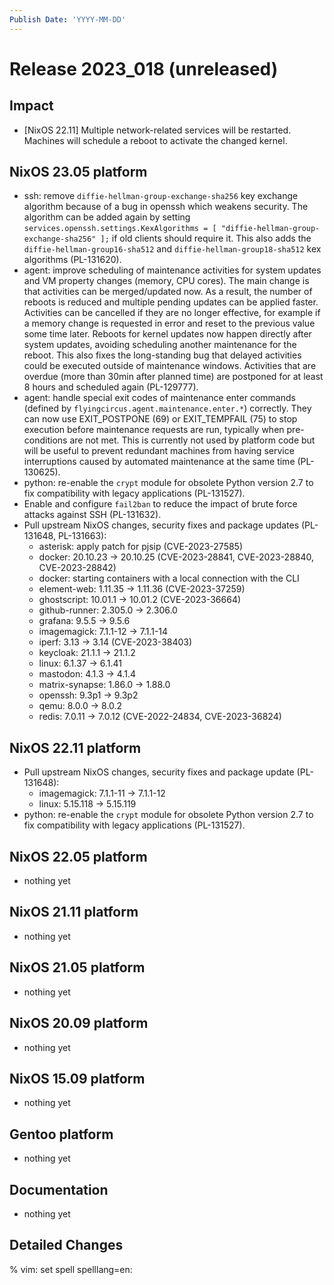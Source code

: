 ```yaml
---
Publish Date: 'YYYY-MM-DD'
---
```


# Release 2023_018 (unreleased)

## Impact

- \[NixOS 22.11\] Multiple network-related services will be restarted.
   Machines will schedule a reboot to activate the changed kernel.


## NixOS 23.05 platform

- ssh: remove `diffie-hellman-group-exchange-sha256` key exchange algorithm
  because of a bug in openssh which weakens security. The algorithm can be
  added again by setting
  `services.openssh.settings.KexAlgorithms = [ "diffie-hellman-group-exchange-sha256" ];`
  if old clients should require it.
  This also adds the `diffie-hellman-group16-sha512` and `diffie-hellman-group18-sha512`
  kex algorithms (PL-131620).
- agent: improve scheduling of maintenance activities for system updates and
  VM property changes (memory, CPU cores). The main change is that activities
  can be merged/updated now. As a result, the number of reboots is reduced
  and multiple pending updates can be applied faster. Activities can be
  cancelled if they are no longer effective, for example if a memory change
  is requested in error and reset to the previous value some time later.
  Reboots for kernel updates now happen directly after system updates,
  avoiding scheduling another maintenance for the reboot. This also fixes the
  long-standing bug that delayed activities could be executed outside of
  maintenance windows. Activities that are overdue (more than 30min after
  planned time) are postponed for at least 8 hours and scheduled again
  (PL-129777).
- agent: handle special exit codes of maintenance enter commands (defined by
  `flyingcircus.agent.maintenance.enter.*`) correctly. They can now use
  EXIT_POSTPONE (69) or EXIT_TEMPFAIL (75) to stop execution before
  maintenance requests are run, typically when pre-conditions are not met.
  This is currently not used by platform code but will be useful to prevent
  redundant machines from having service interruptions caused by automated
  maintenance at the same time (PL-130625).
- python: re-enable the `crypt` module for obsolete Python version 2.7
  to fix compatibility with legacy applications (PL-131527).
- Enable and configure `fail2ban` to reduce the impact of brute force attacks
  against SSH (PL-131632).
- Pull upstream NixOS changes, security fixes and package updates (PL-131648, PL-131663):
  - asterisk: apply patch for pjsip (CVE-2023-27585)
  - docker: 20.10.23 -> 20.10.25 (CVE-2023-28841, CVE-2023-28840, CVE-2023-28842)
  - docker: starting containers with a local connection with the CLI
  - element-web: 1.11.35 -> 1.11.36 (CVE-2023-37259)
  - ghostscript: 10.01.1 -> 10.01.2 (CVE-2023-36664)
  - github-runner: 2.305.0 -> 2.306.0
  - grafana: 9.5.5 -> 9.5.6
  - imagemagick: 7.1.1-12 -> 7.1.1-14
  - iperf: 3.13 -> 3.14 (CVE-2023-38403)
  - keycloak: 21.1.1 -> 21.1.2
  - linux: 6.1.37 -> 6.1.41
  - mastodon: 4.1.3 -> 4.1.4
  - matrix-synapse: 1.86.0 -> 1.88.0
  - openssh: 9.3p1 -> 9.3p2
  - qemu: 8.0.0 -> 8.0.2
  - redis: 7.0.11 -> 7.0.12 (CVE-2022-24834, CVE-2023-36824)


## NixOS 22.11 platform

- Pull upstream NixOS changes, security fixes and package update (PL-131648):
  - imagemagick: 7.1.1-11 -> 7.1.1-12
  - linux: 5.15.118 -> 5.15.119
- python: re-enable the `crypt` module for obsolete Python version 2.7
  to fix compatibility with legacy applications (PL-131527).

## NixOS 22.05 platform

- nothing yet

## NixOS 21.11 platform

- nothing yet

## NixOS 21.05 platform

- nothing yet

## NixOS 20.09 platform

- nothing yet

## NixOS 15.09 platform

- nothing yet

## Gentoo platform

- nothing yet

## Documentation

- nothing yet

## Detailed Changes

% vim: set spell spelllang=en:
